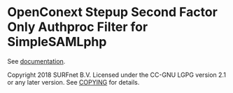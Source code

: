 OpenConext Stepup Second Factor Only Authproc Filter for SimpleSAMLphp
======================================================================

See [documentation](docs/stepupsfo.md).

Copyright 2018 SURFnet B.V.
Licensed under the CC-GNU LGPG version 2.1 or any later version.
See [COPYING](COPYING) for details.
